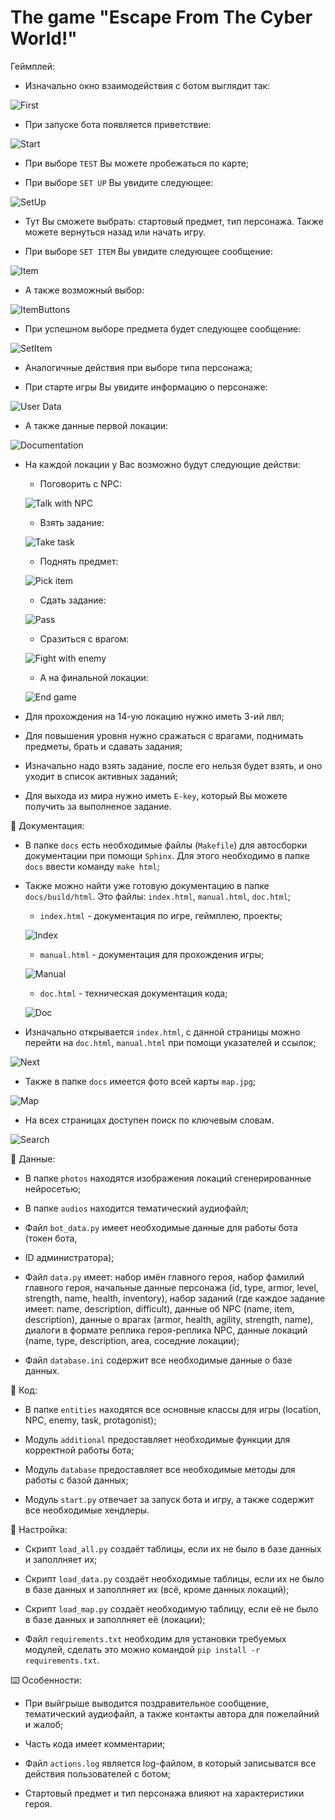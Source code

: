# The game "Escape From The Cyber World!"

Геймплей:

- Изначально окно взаимодействия с ботом выглядит так:

![First](description/first.jpg)

- При запуске бота появляется приветствие:

![Start](description/start.jpg)

- При выборе `TEST` Вы можете пробежаться по карте;

- При выборе `SET UP` Вы увидите следующее:

![SetUp](description/set_up.jpg)

- Тут Вы сможете выбрать: стартовый предмет, тип персонажа. Также можете вернуться назад или начать игру.

- При выборе `SET ITEM` Вы увидите следующее сообщение:

![Item](description/item.jpg)

- А также возможный выбор:

![ItemButtons](description/item_buttons.jpg)

- При успешном выборе предмета будет следующее сообщение:

![SetItem](description/set_item.jpg)

- Аналогичные действия при выборе типа персонажа;

- При старте игры Вы увидите информацию о персонаже:

![User Data](description/user_data.jpg)

- А также данные первой локации:

![Documentation](description/location.jpg)

- На каждой локации у Вас возможно будут следующие действи:
  - Поговорить с NPC:
  
  ![Talk with NPC](description/talk.jpg)

  - Взять задание:
  
  ![Take task](description/take.jpg)

  - Поднять предмет:
  
  ![Pick item](description/pick.jpg)

  - Сдать задание:
  
  ![Pass](description/pass.jpg)

  - Сразиться с врагом:
  
  ![Fight with enemy](description/fight.jpg)

  - А на финальной локации:
  
  ![End game](description/escape.jpg)

- Для прохождения на 14-ую локацию нужно иметь 3-ий лвл;

- Для повышения уровня нужно сражаться с врагами, поднимать предметы, брать и сдавать задания;

- Изначально надо взять задание, после его нельзя будет взять, и оно уходит в список активных заданий;

- Для выхода из мира нужно иметь `E-key`, который Вы можете получить за выполненое задание.

📄 Документация:

- В папке `docs` есть необходимые файлы (`Makefile`) для автосборки документации при помощи `Sphinx`. Для этого необходимо в папке `docs` ввести команду `make html`;

- Также можно найти уже готовую документацию в папке `docs/build/html`. Это файлы: `index.html`, `manual.html`, `doc.html`;
  - `index.html` - документация по игре, геймплею, проекты;
  
  ![Index](description/index.jpg)

  - `manual.html` - документация для прохождения игры;
  
  ![Manual](description/manual.jpg)
  
  - `doc.html` - техническая документация кода;
  
  ![Doc](description/manual.jpg)

- Изначально открывается `index.html`, с данной страницы можно перейти на `doc.html`, `manual.html` при помощи указателей и ссылок;

![Next](description/next.jpg)

- Также в папке `docs` имеется фото всей карты `map.jpg`;

![Map](docs/map.jpg)

- На всех страницах доступен поиск по ключевым словам.

![Search](description/search.jpg)

📁 Данные:

- В папке `photos` находятся изображения локаций сгенерированные нейросетью;

- В папке `audios` находится тематический аудиофайл;

- Файл `bot_data.py` имеет необходимые данные для работы бота (токен бота, 

- ID администратора);

- Файл `data.py` имеет: набор имён главного героя, набор фамилий главного героя, начальные данные персонажа (id, type, armor, level, strength, name, health, inventory), набор заданий (где каждое задание имеет: name, description, difficult), данные об NPC (name, item, description), данные о врагах (armor, health, agility, strength, name), диалоги в формате реплика героя-реплика NPC, данные локаций (name, type, description, area, соседние локации);
- Файл `database.ini` содержит все необходимые данные о базе данных.

🤖 Код:

- В папке `entities` находятся все основные классы для игры (location, NPC, enemy, task, protagonist);

- Модуль `additional` предоставляет необходимые функции для корректной работы бота;

- Модуль `database` предоставляет все необходимые методы для работы с базой данных;

- Модуль `start.py` отвечает за запуск бота и игру, а также содержит все необходимые хендлеры.

🔧 Настройка:

- Скрипт `load_all.py` создаёт таблицы, если их не было в базе данных и заполлняет их;

- Cкрипт `load_data.py` создаёт необходимые таблицы, если их не было в базе данных и заполлняет их (всё, кроме данных локаций);

- Cкрипт `load_map.py` создаёт необходимую таблицу, если её не было в базе данных и заполлняет её (локации);

- Файл `requirements.txt` необходим для установки требуемых модулей, сделать это можно командой `pip install -r requirements.txt`.

⌨️ Особенности:

- При выйгрыше выводится поздравительное сообщение, тематический аудиофайл, а также контакты автора для пожелайний и жалоб;

- Часть кода имеет комментарии;

- Файл `actions.log` является log-файлом, в который записыватся все действия пользователей с ботом;

- Стартовый предмет и тип персонажа влияют на характеристики героя.
